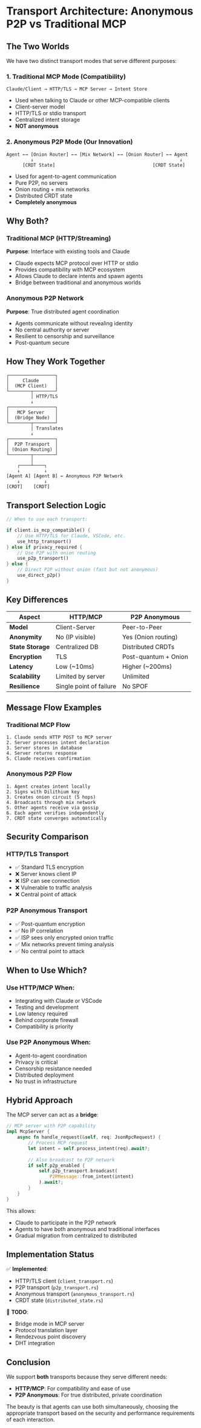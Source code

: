 # Transport Architecture: Anonymous P2P vs Traditional MCP

## The Two Worlds

We have two distinct transport modes that serve different purposes:

### 1. Traditional MCP Mode (Compatibility)
```
Claude/Client → HTTP/TLS → MCP Server → Intent Store
```
- Used when talking to Claude or other MCP-compatible clients
- Client-server model
- HTTP/TLS or stdio transport
- Centralized intent storage
- **NOT anonymous**

### 2. Anonymous P2P Mode (Our Innovation)
```
Agent ←→ [Onion Router] ←→ [Mix Network] ←→ [Onion Router] ←→ Agent
         ↓                                                      ↓
      [CRDT State]                                    [CRDT State]
```
- Used for agent-to-agent communication
- Pure P2P, no servers
- Onion routing + mix networks
- Distributed CRDT state
- **Completely anonymous**

## Why Both?

### Traditional MCP (HTTP/Streaming)
**Purpose**: Interface with existing tools and Claude
- Claude expects MCP protocol over HTTP or stdio
- Provides compatibility with MCP ecosystem
- Allows Claude to declare intents and spawn agents
- Bridge between traditional and anonymous worlds

### Anonymous P2P Network
**Purpose**: True distributed agent coordination
- Agents communicate without revealing identity
- No central authority or server
- Resilient to censorship and surveillance
- Post-quantum secure

## How They Work Together

```
┌─────────────────┐
│     Claude      │
│  (MCP Client)   │
└────────┬────────┘
         │ HTTP/TLS
         ↓
┌─────────────────┐
│   MCP Server    │
│  (Bridge Node)  │
└────────┬────────┘
         │ Translates
         ↓
┌─────────────────┐
│  P2P Transport  │
│ (Onion Routing) │
└────────┬────────┘
         │
    ┌────┴────┐
    ↓         ↓
[Agent A] [Agent B] ← Anonymous P2P Network
    ↓         ↓
[CRDT]    [CRDT]
```

## Transport Selection Logic

```rust
// When to use each transport:

if client.is_mcp_compatible() {
    // Use HTTP/TLS for Claude, VSCode, etc.
    use_http_transport()
} else if privacy_required {
    // Use P2P with onion routing
    use_p2p_transport()
} else {
    // Direct P2P without onion (fast but not anonymous)
    use_direct_p2p()
}
```

## Key Differences

| Aspect | HTTP/MCP | P2P Anonymous |
|--------|----------|---------------|
| **Model** | Client-Server | Peer-to-Peer |
| **Anonymity** | No (IP visible) | Yes (Onion routing) |
| **State Storage** | Centralized DB | Distributed CRDTs |
| **Encryption** | TLS | Post-quantum + Onion |
| **Latency** | Low (~10ms) | Higher (~200ms) |
| **Scalability** | Limited by server | Unlimited |
| **Resilience** | Single point of failure | No SPOF |

## Message Flow Examples

### Traditional MCP Flow
```
1. Claude sends HTTP POST to MCP server
2. Server processes intent declaration
3. Server stores in database
4. Server returns response
5. Claude receives confirmation
```

### Anonymous P2P Flow
```
1. Agent creates intent locally
2. Signs with Dilithium key
3. Creates onion circuit (5 hops)
4. Broadcasts through mix network
5. Other agents receive via gossip
6. Each agent verifies independently
7. CRDT state converges automatically
```

## Security Comparison

### HTTP/TLS Transport
- ✅ Standard TLS encryption
- ❌ Server knows client IP
- ❌ ISP can see connection
- ❌ Vulnerable to traffic analysis
- ❌ Central point of attack

### P2P Anonymous Transport
- ✅ Post-quantum encryption
- ✅ No IP correlation
- ✅ ISP sees only encrypted onion traffic
- ✅ Mix networks prevent timing analysis
- ✅ No central point to attack

## When to Use Which?

### Use HTTP/MCP When:
- Integrating with Claude or VSCode
- Testing and development
- Low latency required
- Behind corporate firewall
- Compatibility is priority

### Use P2P Anonymous When:
- Agent-to-agent coordination
- Privacy is critical
- Censorship resistance needed
- Distributed deployment
- No trust in infrastructure

## Hybrid Approach

The MCP server can act as a **bridge**:

```rust
// MCP server with P2P capability
impl McpServer {
    async fn handle_request(&self, req: JsonRpcRequest) {
        // Process MCP request
        let intent = self.process_intent(req).await?;
        
        // Also broadcast to P2P network
        if self.p2p_enabled {
            self.p2p_transport.broadcast(
                P2PMessage::from_intent(intent)
            ).await?;
        }
    }
}
```

This allows:
- Claude to participate in the P2P network
- Agents to have both anonymous and traditional interfaces
- Gradual migration from centralized to distributed

## Implementation Status

✅ **Implemented**:
- HTTP/TLS client (`client_transport.rs`)
- P2P transport (`p2p_transport.rs`)
- Anonymous transport (`anonymous_transport.rs`)
- CRDT state (`distributed_state.rs`)

🚧 **TODO**:
- Bridge mode in MCP server
- Protocol translation layer
- Rendezvous point discovery
- DHT integration

## Conclusion

We support **both** transports because they serve different needs:
- **HTTP/MCP**: For compatibility and ease of use
- **P2P Anonymous**: For true distributed, private coordination

The beauty is that agents can use both simultaneously, choosing the appropriate transport based on the security and performance requirements of each interaction.